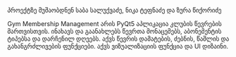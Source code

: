 პროექტზე მუშაობდნენ საბა სალუქვაძე, ნიკა ტეფნაძე და ზურა წიქორიძე

Gym Membership Management არის PyQt5 აპლიკაცია კლუბის წევრების მართვისთვის. ინახავს და გაანახლებს წევრთა მონაცემებს, აბონემენტის ტიპებსა და დარჩენილ დღეებს. აქვს წევრის დამატების, ძებნის, წაშლის და გახანგრძლივების ფუნქციები. აქვს ვიზუალიზაციის ფუნქცია და UI დიზაინი.
